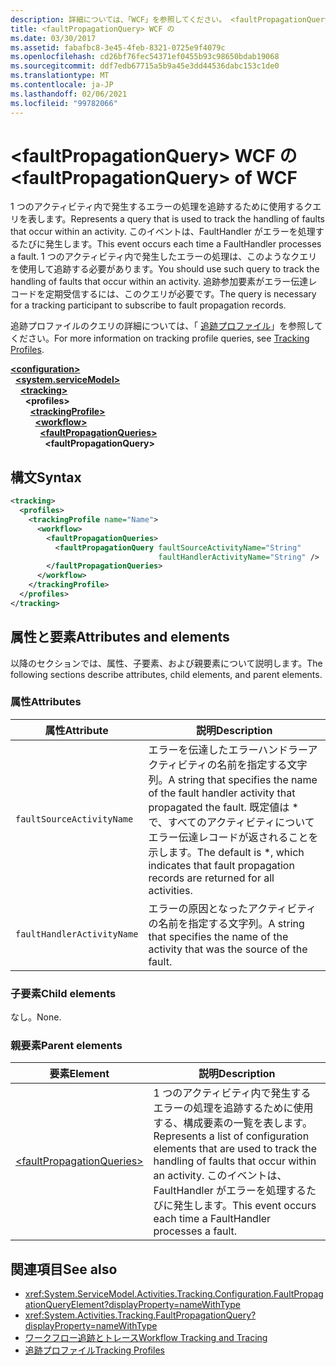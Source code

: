 ```yaml
---
description: 詳細については、「WCF」を参照してください。 <faultPropagationQuery>
title: <faultPropagationQuery> WCF の
ms.date: 03/30/2017
ms.assetid: fabafbc8-3e45-4feb-8321-0725e9f4079c
ms.openlocfilehash: cd26bf76fec54371ef0455b93c98650bdab19068
ms.sourcegitcommit: ddf7edb67715a5b9a45e3dd44536dabc153c1de0
ms.translationtype: MT
ms.contentlocale: ja-JP
ms.lasthandoff: 02/06/2021
ms.locfileid: "99782066"
---
```

# <a name="faultpropagationquery-of-wcf"></a><span data-ttu-id="8d180-103">\<faultPropagationQuery> WCF の</span><span class="sxs-lookup"><span data-stu-id="8d180-103">\<faultPropagationQuery> of WCF</span></span>

<span data-ttu-id="8d180-104">1 つのアクティビティ内で発生するエラーの処理を追跡するために使用するクエリを表します。</span><span class="sxs-lookup"><span data-stu-id="8d180-104">Represents a query that is used to track the handling of faults that occur within an activity.</span></span>  <span data-ttu-id="8d180-105">このイベントは、FaultHandler がエラーを処理するたびに発生します。</span><span class="sxs-lookup"><span data-stu-id="8d180-105">This event occurs each time a FaultHandler processes a fault.</span></span> <span data-ttu-id="8d180-106">1 つのアクティビティ内で発生したエラーの処理は、このようなクエリを使用して追跡する必要があります。</span><span class="sxs-lookup"><span data-stu-id="8d180-106">You should use such query to track the handling of faults that occur within an activity.</span></span> <span data-ttu-id="8d180-107">追跡参加要素がエラー伝達レコードを定期受信するには、このクエリが必要です。</span><span class="sxs-lookup"><span data-stu-id="8d180-107">The query is necessary for a  tracking participant to subscribe to fault propagation records.</span></span>

<span data-ttu-id="8d180-108">追跡プロファイルのクエリの詳細については、「 [追跡プロファイル](../../../windows-workflow-foundation/tracking-profiles.md)」を参照してください。</span><span class="sxs-lookup"><span data-stu-id="8d180-108">For more information on tracking profile queries, see [Tracking Profiles](../../../windows-workflow-foundation/tracking-profiles.md).</span></span>

[**\<configuration>**](../configuration-element.md)\
&nbsp;&nbsp;[**\<system.serviceModel>**](system-servicemodel.md)\
&nbsp;&nbsp;&nbsp;&nbsp;[**\<tracking>**](tracking-of-wcf.md)\
&nbsp;&nbsp;&nbsp;&nbsp;&nbsp;&nbsp;**\<profiles>**\
&nbsp;&nbsp;&nbsp;&nbsp;&nbsp;&nbsp;&nbsp;&nbsp;[**\<trackingProfile>**](trackingprofile-of-wcf.md)\
&nbsp;&nbsp;&nbsp;&nbsp;&nbsp;&nbsp;&nbsp;&nbsp;&nbsp;&nbsp;[**\<workflow>**](workflow-of-wcf.md)\
&nbsp;&nbsp;&nbsp;&nbsp;&nbsp;&nbsp;&nbsp;&nbsp;&nbsp;&nbsp;&nbsp;&nbsp;[**\<faultPropagationQueries>**](faultpropagationqueries-of-wcf.md)\
&nbsp;&nbsp;&nbsp;&nbsp;&nbsp;&nbsp;&nbsp;&nbsp;&nbsp;&nbsp;&nbsp;&nbsp;&nbsp;&nbsp;**\<faultPropagationQuery>**  

## <a name="syntax"></a><span data-ttu-id="8d180-109">構文</span><span class="sxs-lookup"><span data-stu-id="8d180-109">Syntax</span></span>

```xml
<tracking>
  <profiles>
    <trackingProfile name="Name">
      <workflow>
        <faultPropagationQueries>
          <faultPropagationQuery faultSourceActivityName="String"
                                 faultHandlerActivityName="String" />
        </faultPropagationQueries>
      </workflow>
    </trackingProfile>
  </profiles>
</tracking>
```

## <a name="attributes-and-elements"></a><span data-ttu-id="8d180-110">属性と要素</span><span class="sxs-lookup"><span data-stu-id="8d180-110">Attributes and elements</span></span>

<span data-ttu-id="8d180-111">以降のセクションでは、属性、子要素、および親要素について説明します。</span><span class="sxs-lookup"><span data-stu-id="8d180-111">The following sections describe attributes, child elements, and parent elements.</span></span>

### <a name="attributes"></a><span data-ttu-id="8d180-112">属性</span><span class="sxs-lookup"><span data-stu-id="8d180-112">Attributes</span></span>

|<span data-ttu-id="8d180-113">属性</span><span class="sxs-lookup"><span data-stu-id="8d180-113">Attribute</span></span>|<span data-ttu-id="8d180-114">説明</span><span class="sxs-lookup"><span data-stu-id="8d180-114">Description</span></span>|
|---------------|-----------------|
|`faultSourceActivityName`|<span data-ttu-id="8d180-115">エラーを伝達したエラーハンドラーアクティビティの名前を指定する文字列。</span><span class="sxs-lookup"><span data-stu-id="8d180-115">A string that specifies the name of the fault handler activity that propagated the fault.</span></span> <span data-ttu-id="8d180-116">既定値は \* で、すべてのアクティビティについてエラー伝達レコードが返されることを示します。</span><span class="sxs-lookup"><span data-stu-id="8d180-116">The default is \*, which indicates that fault propagation records are returned for all activities.</span></span>|
|`faultHandlerActivityName`|<span data-ttu-id="8d180-117">エラーの原因となったアクティビティの名前を指定する文字列。</span><span class="sxs-lookup"><span data-stu-id="8d180-117">A string that specifies the name of the activity that was the source of the fault.</span></span>|

### <a name="child-elements"></a><span data-ttu-id="8d180-118">子要素</span><span class="sxs-lookup"><span data-stu-id="8d180-118">Child elements</span></span>

<span data-ttu-id="8d180-119">なし。</span><span class="sxs-lookup"><span data-stu-id="8d180-119">None.</span></span>

### <a name="parent-elements"></a><span data-ttu-id="8d180-120">親要素</span><span class="sxs-lookup"><span data-stu-id="8d180-120">Parent elements</span></span>

|<span data-ttu-id="8d180-121">要素</span><span class="sxs-lookup"><span data-stu-id="8d180-121">Element</span></span>|<span data-ttu-id="8d180-122">説明</span><span class="sxs-lookup"><span data-stu-id="8d180-122">Description</span></span>|
|-------------|-----------------|
|[\<faultPropagationQueries>](faultpropagationqueries-of-wcf.md)|<span data-ttu-id="8d180-123">1 つのアクティビティ内で発生するエラーの処理を追跡するために使用する、構成要素の一覧を表します。</span><span class="sxs-lookup"><span data-stu-id="8d180-123">Represents a list of configuration elements that are used to track the handling of faults that occur within an activity.</span></span>  <span data-ttu-id="8d180-124">このイベントは、FaultHandler がエラーを処理するたびに発生します。</span><span class="sxs-lookup"><span data-stu-id="8d180-124">This event occurs each time a FaultHandler processes a fault.</span></span>|

## <a name="see-also"></a><span data-ttu-id="8d180-125">関連項目</span><span class="sxs-lookup"><span data-stu-id="8d180-125">See also</span></span>

- <xref:System.ServiceModel.Activities.Tracking.Configuration.FaultPropagationQueryElement?displayProperty=nameWithType>
- <xref:System.Activities.Tracking.FaultPropagationQuery?displayProperty=nameWithType>
- [<span data-ttu-id="8d180-126">ワークフロー追跡とトレース</span><span class="sxs-lookup"><span data-stu-id="8d180-126">Workflow Tracking and Tracing</span></span>](../../../windows-workflow-foundation/workflow-tracking-and-tracing.md)
- [<span data-ttu-id="8d180-127">追跡プロファイル</span><span class="sxs-lookup"><span data-stu-id="8d180-127">Tracking Profiles</span></span>](../../../windows-workflow-foundation/tracking-profiles.md)
